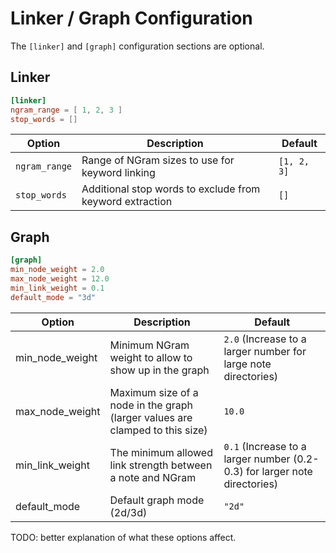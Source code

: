 # Linker / Graph Configuration

The `[linker]` and `[graph]` configuration sections are optional.

## Linker

```toml
[linker]
ngram_range = [ 1, 2, 3 ]
stop_words = []
```

| Option | Description | Default |
|--------|-------------|-------------|
| `ngram_range` | Range of NGram sizes to use for keyword linking | `[1, 2, 3]` |
| `stop_words` | Additional stop words to exclude from keyword extraction | `[]` |

## Graph

```toml
[graph]
min_node_weight = 2.0
max_node_weight = 12.0
min_link_weight = 0.1
default_mode = "3d"
```

| Option | Description | Default |
|--------|-------------|-------------|
| min_node_weight | Minimum NGram weight to allow to show up in the graph | `2.0` (Increase to a larger number for large note directories) |
| max_node_weight | Maximum size of a node in the graph (larger values are clamped to this size) | `10.0` |
| min_link_weight | The minimum allowed link strength between a note and NGram | `0.1` (Increase to a larger number (0.2-0.3) for larger note directories) |
| default_mode | Default graph mode (2d/3d) | `"2d"` |

TODO: better explanation of what these options affect.

<!-- TODO: explanation -->
